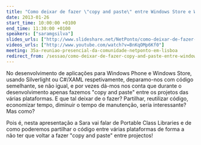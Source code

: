 ```yaml
---
title: "Como deixar de fazer \"copy and paste\" entre Windows Store e Windows Phone Apps"
date: 2013-01-26
start_time: 10:00:00 +0100
end_time: 11:30:00 +0100
speakers: ["saramgsilva"]
slides_urls: ["http://www.slideshare.net/NetPonto/como-deixar-de-fazer-copy-and-paste-entre-windows-store-e-windows-phone-appspt"]
videos_urls: ["http://www.youtube.com/watch?v=BnKqOMp6Kf0"]
meeting: 35a-reuniao-presencial-da-comunidade-netponto-em-lisboa
redirect_from: /sessao/como-deixar-de-fazer-copy-and-paste-entre-windows-store-windows-phone-apps/
---
```

No desenvolvimento de aplicações para Windows Phone e Windows Store, usando Silverlight ou C#/XAML respetivamente, deparamo-nos com código semelhante, se não igual, e por vezes dá-mos nos conta que durante o desenvolvimento apenas fazemos "copy and paste" entre os projetos das várias plataformas. E que tal deixar de o fazer? Partilhar, reutilizar código, economizar tempo, diminuir o tempo de manutenção, seria interessante? Mas como?

Pois é, nesta apresentação a Sara vai falar de Portable Class Libraries e de como poderemos partilhar o código entre várias plataformas de forma a não ter que voltar a fazer "copy and paste" entre projectos! 

